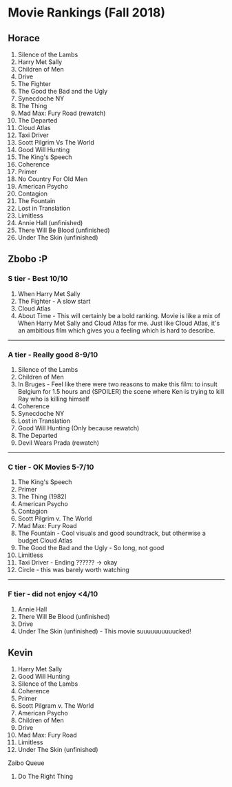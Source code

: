 # Movie Rankings (Fall 2018)

## Horace
1. Silence of the Lambs
1. Harry Met Sally
1. Children of Men
1. Drive
1. The Fighter
1. The Good the Bad and the Ugly
1. Synecdoche NY
1. The Thing
1. Mad Max: Fury Road (rewatch)
1. The Departed
1. Cloud Atlas
1. Taxi Driver
1. Scott Pilgrim Vs The World
1. Good Will Hunting
1. The King's Speech
1. Coherence
1. Primer
1. No Country For Old Men
1. American Psycho
1. Contagion
1. The Fountain
1. Lost in Translation
1. Limitless
1. Annie Hall (unfinished)
1. There Will Be Blood (unfinished)
1. Under The Skin (unfinished)

## Zbobo :P

### S tier - Best 10/10
1. When Harry Met Sally
1. The Fighter - A slow start
1. Cloud Atlas
1. About Time - This will certainly be a bold ranking. Movie is like a mix of When Harry Met Sally and Cloud Atlas for me. Just like Cloud Atlas, it's an ambitious film which gives you a feeling which is hard to describe.
----
### A tier - Really good 8-9/10
1. Silence of the Lambs
1. Children of Men
1. In Bruges - Feel like there were two reasons to make this film: to insult Belgium for 1.5 hours and (SPOILER) the scene where Ken is trying to kill Ray who is killing himself
1. Coherence
1. Synecdoche NY
1. Lost in Translation
1. Good Will Hunting (Only because rewatch)
1. The Departed
1. Devil Wears Prada (rewatch)
----
### C tier - OK Movies 5-7/10
1. The King's Speech
1. Primer
1. The Thing (1982)
1. American Psycho
1. Contagion
1. Scott Pilgrim v. The World
1. Mad Max: Fury Road
1. The Fountain - Cool visuals and good soundtrack, but otherwise a budget Cloud Atlas
1. The Good the Bad and the Ugly - So long, not good
1. Limitless
1. Taxi Driver - Ending ?????? -> okay
1. Circle - this was barely worth watching
----
### F tier - did not enjoy <4/10
1. Annie Hall
1. There Will Be Blood (unfinished)
1. Drive
1. Under The Skin (unfinished) - This movie suuuuuuuuuucked!

## Kevin
1. Harry Met Sally
1. Good Will Hunting
1. Silence of the Lambs
1. Coherence
1. Primer
1. Scott Pilgram v. The World
1. American Psycho
1. Children of Men
1. Drive
1. Mad Max: Fury Road
1. Limitless
1. Under The Skin (unfinished)

Zaibo Queue
1. Do The Right Thing
